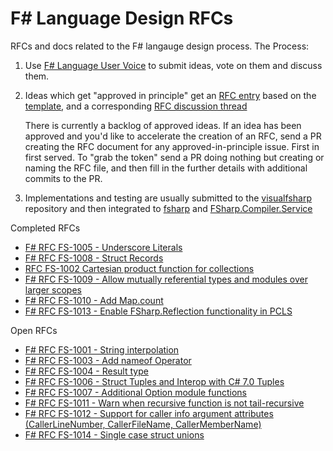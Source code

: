 F# Language Design RFCs 
=================

RFCs and docs related to the F# langauge design process. The Process:

1. Use [F# Language User Voice](http://fslang.uservoice.com) to submit ideas, vote on them and discuss them.

2. Ideas which get "approved in principle" get an [RFC entry](https://github.com/fsharp/FSharpLangDesign/tree/master/RFCs) based on the [template](https://github.com/fsharp/FSharpLangDesign/blob/master/RFC_template.md), and a corresponding [RFC discussion thread](https://github.com/fsharp/FSharpLangDesign/issues)

   There is currently a backlog of approved ideas. If an idea has been approved and you'd
   like to accelerate the creation of an RFC,  send a PR creating the RFC document for any approved-in-principle issue.
   First in first served.  To "grab the token" send a PR doing nothing but creating or naming the RFC file, and
   then fill in the further details with additional commits to the PR.

3. Implementations and testing are usually submitted to the [visualfsharp](https://github.com/Microsoft/visualfsharp/pulls) repository and then integrated to [fsharp](https://github.com/Microsoft/fsharp/fsharp) and  [FSharp.Compiler.Service](https://github.com/Microsoft/fsharp/FSharp.Compiler.Service)

Completed RFCs

* [F# RFC FS-1005 - Underscore Literals](https://github.com/fsharp/FSharpLangDesign/blob/master/RFCs/FS-1005-underscores-in-numeric-literals.md)
* [F# RFC FS-1008 - Struct Records](https://github.com/fsharp/FSharpLangDesign/blob/master/RFCs/FS-1008-struct-records.md)
* [RFC FS-1002 Cartesian product function for collections](https://github.com/fsharp/FSharpLangDesign/blob/master/RFCs/FS-1002-cartesian-product-for-collections.md)
* [F# RFC FS-1009 - Allow mutually referential types and modules over larger scopes](https://github.com/fsharp/FSharpLangDesign/blob/master/RFCs/FS-1009-mutually-referential-types-and-modules-single-scope.md)
* [F# RFC FS-1010 - Add Map.count](https://github.com/fsharp/FSharpLangDesign/blob/master/RFCs/FS-1010-add-map-count.md)
* [F# RFC FS-1013 - Enable FSharp.Reflection functionality in PCLS](https://github.com/fsharp/FSharpLangDesign/blob/master/RFCs/FS-1013-enable-reflection-functionality-on-portable-profiles.md)

Open RFCs

* [F# RFC FS-1001 - String interpolation](https://github.com/fsharp/FSharpLangDesign/blob/master/RFCs/FS-1001-StringInterpolation.md)
* [F# RFC FS-1003 - Add nameof Operator](https://github.com/fsharp/FSharpLangDesign/blob/master/RFCs/FS-1003-nameof-operator.md)
* [F# RFC FS-1004 - Result type](https://github.com/fsharp/FSharpLangDesign/blob/master/RFCs/FS-1004-result-type.md)
* [F# RFC FS-1006 - Struct Tuples and Interop with C# 7.0 Tuples](https://github.com/fsharp/FSharpLangDesign/blob/master/RFCs/FS-1006-struct-tuples.md)
* [F# RFC FS-1007 - Additional Option module functions](https://github.com/fsharp/FSharpLangDesign/blob/master/RFCs/FS-1007-additional-Option-module-functions.md)
* [F# RFC FS-1011 - Warn when recursive function is not tail-recursive](https://github.com/fsharp/FSharpLangDesign/blob/master/RFCs/FS-1011-warn-on-recursive-without-tail-call.md)
* [F# RFC FS-1012 - Support for caller info argument attributes (CallerLineNumber, CallerFileName, CallerMemberName)](https://github.com/fsharp/FSharpLangDesign/blob/master/RFCs/FS-1012-caller-info-attributes.md)
* [F# RFC FS-1014 - Single case struct unions](https://github.com/fsharp/FSharpLangDesign/blob/master/RFCs/FS-1014-struct-unions-single-case.md)

